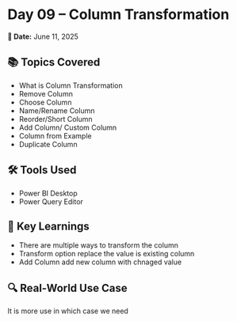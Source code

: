 # Day 09 – Column Transformation

**📅 Date:** June 11, 2025

## 📚 Topics Covered
- What is Column Transformation
- Remove Column
- Choose Column
- Name/Rename Column
- Reorder/Short Column
- Add Column/ Custom Column
- Column from Example
- Duplicate Column

## 🛠️ Tools Used
- Power BI Desktop
- Power Query Editor

## 🧠 Key Learnings
- There are multiple ways to transform the column
- Transform option replace the value is existing column
- Add Column add new column with chnaged value 

## 🔍 Real-World Use Case
It is more use in which case we need 

